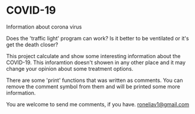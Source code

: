 # COVID-19
Information about corona virus

Does the 'traffic light' program can work?
Is it better to be ventilated or it's get the death closer?

This project calculate and show some interesting information about the COVID-19.
This inforamtion doesn't showen in any other place and it may change your opinion about some treatment options.

There are some 'print' functions that was written as comments.
You can remove the comment symbol from them and will be printed some more information.

You are welcome to send me comments, if you have.
roneliav1@gmail.com
